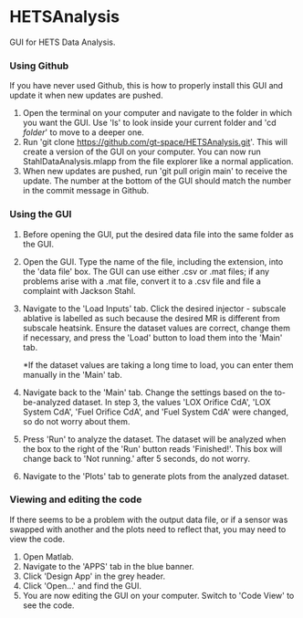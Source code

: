 # HETSAnalysis
GUI for HETS Data Analysis.

### Using Github
If you have never used Github, this is how to properly install this GUI and update it when new updates are pushed.
1. Open the terminal on your computer and navigate to the folder in which you want the GUI. Use 'ls' to look inside your current folder and 'cd _folder_' to move to a deeper one.
2. Run 'git clone https://github.com/gt-space/HETSAnalysis.git'. This will create a version of the GUI on your computer. You can now run StahlDataAnalysis.mlapp from the file explorer like a normal application.
3. When new updates are pushed, run 'git pull origin main' to receive the update. The number at the bottom of the GUI should match the number in the commit message in Github.

### Using the GUI
1. Before opening the GUI, put the desired data file into the same folder as the GUI.
2. Open the GUI. Type the name of the file, including the extension, into the 'data file' box. The GUI can use either .csv or .mat files; if any problems arise with a .mat file, convert it to a .csv file and file a complaint with Jackson Stahl.
3. Navigate to the 'Load Inputs' tab. Click the desired injector - subscale ablative is labelled as such because the desired MR is different from subscale heatsink. Ensure the dataset values are correct, change them if necessary, and press the 'Load' button to load them into the 'Main' tab.

    *If the dataset values are taking a long time to load, you can enter them manually in the 'Main' tab.
5. Navigate back to the 'Main' tab. Change the settings based on the to-be-analyzed dataset. In step 3, the values 'LOX Orifice CdA', 'LOX System CdA', 'Fuel Orifice CdA', and 'Fuel System CdA' were changed, so do not worry about them.
6. Press 'Run' to analyze the dataset. The dataset will be analyzed when the box to the right of the 'Run' button reads 'Finished!'. This box will change back to 'Not running.' after 5 seconds, do not worry.
7. Navigate to the 'Plots' tab to generate plots from the analyzed dataset.

### Viewing and editing the code
If there seems to be a problem with the output data file, or if a sensor was swapped with another and the plots need to reflect that, you may need to view the code.
1. Open Matlab.
2. Navigate to the 'APPS' tab in the blue banner.
3. Click 'Design App' in the grey header.
4. Click 'Open...' and find the GUI.
5. You are now editing the GUI on your computer. Switch to 'Code View' to see the code.
